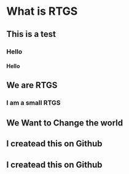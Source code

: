 # What is RTGS

## This is a test

### Hello

#### Hello

## We are RTGS

### I am a small RTGS

## We Want to Change the world

## I createad this on Github

## I createad this on Github
